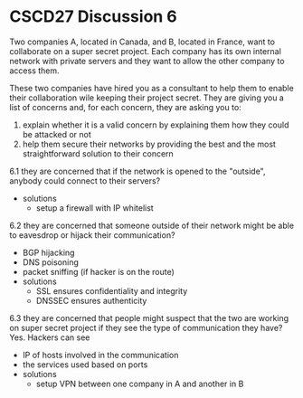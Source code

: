 # CSCD27 Discussion 6

Two companies A, located in Canada, and B, located in France, want to collaborate on a super secret project. Each company has its own internal network with private servers and they want to allow the other company to access them.

These two companies have hired you as a consultant to help them to enable their collaboration wile keeping their project secret. They are giving you a list of concerns and, for each concern, they are asking you to:

1. explain whether it is a valid concern by explaining them how they could be attacked or not
2. help them secure their networks by providing the best and the most straightforward solution to their concern

6.1 they are concerned that if the network is opened to the "outside", anybody could connect to their servers?

- solutions
	+ setup a firewall with IP whitelist

6.2 they are concerned that someone outside of their network might be able to eavesdrop or hijack their communication?

- BGP hijacking
- DNS poisoning
- packet sniffing (if hacker is on the route)
- solutions
	+ SSL ensures confidentiality and integrity
	+ DNSSEC ensures authenticity

6.3 they are concerned that people might suspect that the two are working on super secret project if they see the type of communication they have?
Yes. Hackers can see

- IP of hosts involved in the communication
- the services used based on ports
- solutions
	+ setup VPN between one company in A and another in B

